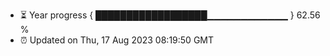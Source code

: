- ⏳ Year progress { ██████████████████▁▁▁▁▁▁▁▁▁▁▁▁ } 62.56 %
- ⏰ Updated on Thu, 17 Aug 2023 08:19:50 GMT

